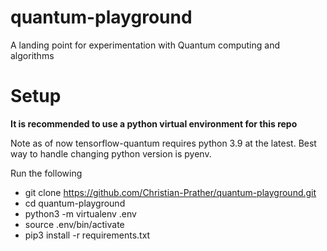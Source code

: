 # quantum-playground
A landing point for experimentation with Quantum computing and algorithms


# Setup
<b>It is recommended to use a python virtual environment for this repo</b>

Note as of now tensorflow-quantum requires python 3.9 at the latest. Best way to handle changing python version is pyenv.

Run the following


- git clone https://github.com/Christian-Prather/quantum-playground.git
- cd quantum-playground
- python3 -m virtualenv .env
- source .env/bin/activate
- pip3 install -r requirements.txt
